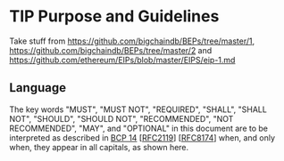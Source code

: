 
# TIP Purpose and Guidelines

Take stuff from https://github.com/bigchaindb/BEPs/tree/master/1, https://github.com/bigchaindb/BEPs/tree/master/2 and https://github.com/ethereum/EIPs/blob/master/EIPS/eip-1.md

## Language

The key words "MUST", "MUST NOT", "REQUIRED", "SHALL", "SHALL NOT", "SHOULD", "SHOULD NOT", "RECOMMENDED", "NOT RECOMMENDED", "MAY", and "OPTIONAL" in this document are to be interpreted as described in [BCP 14](https://tools.ietf.org/html/bcp14) \[[RFC2119](https://tools.ietf.org/html/rfc2119)\] \[[RFC8174](https://tools.ietf.org/html/rfc8174)\] when, and only when, they appear in all capitals, as shown here.
